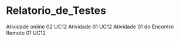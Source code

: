 # Relatorio_de_Testes
Atividade online 02 UC12
Atividade 01  UC12
Atividade 01 do Encontro Remoto 01 UC12
